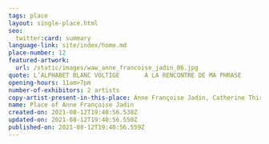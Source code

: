 ```yaml
---
tags: place
layout: single-place.html
seo:
  twitter:card: summary
language-link: site/index/home.md
place-number: 12
featured-artwork:
  url: /static/images/waw_anne_francoise_jadin_06.jpg
quote: L’ALPHABET BLANC VOLTIGE       À LA RENCONTRE DE MA PHRASE
opening-hours: 11am>7pm
number-of-exhibitors: 2 artists
copy-artist-present-in-this-place: Anne Françoise Jadin, Catherine Thiry
name: Place of Anne Françoise Jadin
created-on: 2021-08-12T19:40:56.538Z
updated-on: 2021-08-12T19:40:56.550Z
published-on: 2021-08-12T19:40:56.559Z
---
```


